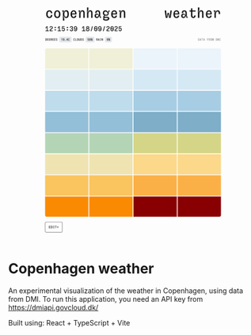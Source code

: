 ![alt text](screenshots/cphwthr.png "Screenshot of the visualization in use")

# Copenhagen weather

An experimental visualization of the weather in Copenhagen, using data from DMI.
To run this application, you need an API key from https://dmiapi.govcloud.dk/ 

Built using: React + TypeScript + Vite